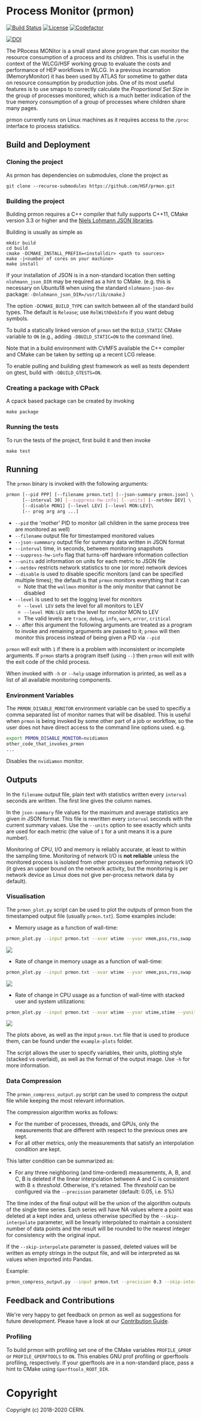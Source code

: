 # Process Monitor (prmon)

[![Build Status][build-img]][build-link]  [![License][license-img]][license-url] [![Codefactor][codefactor-img]][codefactor-url]

[build-img]: https://github.com/HSF/prmon/workflows/CI/badge.svg?branch=main
[build-link]: https://github.com/HSF/prmon/actions?query=workflow%3ACI+branch%3Amain
[license-img]: https://img.shields.io/github/license/hsf/prmon.svg
[license-url]: https://github.com/hsf/prmon/blob/main/LICENSE
[codefactor-img]: https://www.codefactor.io/repository/github/HSF/prmon/badge
[codefactor-url]: https://www.codefactor.io/repository/github/HSF/prmon

[![DOI](https://zenodo.org/badge/DOI/10.5281/zenodo.2554202.svg)](https://doi.org/10.5281/zenodo.2554202)

The PRocess MONitor is a small stand alone program that can monitor
the resource consumption of a process and its children. This is
useful in the context of the WLCG/HSF working group to evaluate
the costs and performance of HEP workflows in WLCG. In a previous
incarnation (MemoryMonitor) it has been used by ATLAS for sometime to
gather data on resource consumption by production jobs. One of its
most useful features is to use smaps to correctly calculate the
*Proportional Set Size* in the group of processes monitored, which
is a much better indication of the true memory consumption of
a group of processes where children share many pages.

prmon currently runs on Linux machines as it requires access to the
`/proc` interface to process statistics.

## Build and Deployment

### Cloning the project

As prmon has dependencies on submodules, clone the project as
    
    git clone --recurse-submodules https://github.com/HSF/prmon.git
    
### Building the project

Building prmon requires a C++ compiler that fully supports C++11,
CMake version 3.3 or
higher and the [Niels Lohmann JSON libraries](https://github.com/nlohmann/json).

Building is usually as simple as

    mkdir build
    cd build
    cmake -DCMAKE_INSTALL_PREFIX=<installdir> <path to sources>
    make -j<number of cores on your machine>
    make install

If your installation of JSON is in a non-standard location then
setting `nlohmann_json_DIR` may be required as a hint to CMake.
(e.g. this is necessary on Ubuntu18 when using the standard `nlohmann-json-dev`
package: `-Dnlohmann_json_DIR=/usr/lib/cmake`.)

The option `-DCMAKE_BUILD_TYPE` can switch between all of the standard
build types. The default is `Release`; use `RelWithDebInfo` if you want
debug symbols.

To build a statically linked version of `prmon` set the `BUILD_STATIC`
CMake variable to `ON` (e.g., adding `-DBUILD_STATIC=ON` to the
command line).

Note that in a build environment with CVMFS available the C++ compiler
and CMake can be taken by setting up a recent LCG release.

To enable pulling and building gtest framework as well as tests dependent on gtest, 
build with `-DBUILD_GTESTS=ON`.

### Creating a package with CPack

A cpack based package can be created by invoking

    make package

### Running the tests

To run the tests of the project, first build it and then invoke

    make test

## Running

The `prmon` binary is invoked with the following arguments:

```sh
prmon [--pid PPP] [--filename prmon.txt] [--json-summary prmon.json] \
      [--interval 30] [--suppress-hw-info] [--units] [--netdev DEV] \
      [--disable MON1] [--level LEV] [--level MON:LEV]\
      [-- prog arg arg ...]
```

* `--pid` the 'mother' PID to monitor (all children in the same process tree are monitored as well)
* `--filename` output file for timestamped monitored values
* `--json-summmary` output file for summary data written in JSON format
* `--interval` time, in seconds, between monitoring snapshots
* `--suppress-hw-info` flag that turns-off hardware information collection
* `--units` add information on units for each metric to JSON file
* `--netdev` restricts network statistics to one (or more) network devices
* `--disable` is used to disable specific monitors (and can be specified multiple times); 
    the default is that `prmon` monitors everything that it can
  * Note that the `wallmon` monitor is the only monitor that cannot be disabled
* `--level` is used to set the logging level for monitors
  * `--level LEV` sets the level for all monitors to LEV
  * `--level MON:LEV` sets the level for monitor MON to LEV
  * The valid levels are `trace`, `debug`, `info`, `warn`, `error`, `critical`
* `--` after this argument the following arguments are treated as a program to invoke
  and remaining arguments are passed to it; `prmon` will then monitor this process
  instead of being given a PID via `--pid`

`prmon` will exit with `1` if there is a problem with inconsistent or 
incomplete arguments. If `prmon` starts a program itself (using `--`) then
`prmon` will exit with the exit code of the child process.

When invoked with `-h` or `--help` usage information is printed, as well as a
list of all available monitoring components.

### Environment Variables

The `PRMON_DISABLE_MONITOR` environment variable can be used to specifiy a comma
separated list of monitor names that will be disabled. This is useful when
`prmon` is being invoked by some other part of a job or workflow, so the user
does not have direct access to the command line options used. e.g.

```sh
export PRMON_DISABLE_MONITOR=nvidiamon
other_code_that_invokes_prmon
...
```

Disables the `nvidiamon` monitor.
## Outputs

In the `filename` output file, plain text with statistics written every
`interval` seconds are written. The first line gives the column names.

In the `json-summary` file values for the maximum and average statistics
are given in JSON format. This file is rewritten every `interval` seconds
with the current summary values. Use the `--units` option to see exactly
which units are used for each metric (the value of `1` for a unit means
it is a pure number).

Monitoring of CPU, I/O and memory is reliably accurate, at least to within
the sampling time. Monitoring of network I/O is **not reliable** unless the
monitored process is isolated from other processes performing network I/O
(it gives an upper bound on the network activity, but the monitoring is
per network device as Linux does not give per-process network data by
default).

### Visualisation

The `prmon_plot.py` script can be used to plot the outputs of prmon from the
timestamped output file (usually `prmon.txt`). Some examples include:

* Memory usage as a function of wall-time:
```sh
prmon_plot.py --input prmon.txt --xvar wtime --yvar vmem,pss,rss,swap --yunit GB
```
![](example-plots/PrMon_wtime_vs_vmem_pss_rss_swap.png)

* Rate of change in memory usage as a function of wall-time:
```sh
prmon_plot.py --input prmon.txt --xvar wtime --yvar vmem,pss,rss,swap --diff --yunit MB
```
![](example-plots/PrMon_wtime_vs_diff_vmem_pss_rss_swap.png)

* Rate of change in CPU usage as a function of wall-time with stacked
user and system utilizations:
```sh
prmon_plot.py --input prmon.txt --xvar wtime --yvar utime,stime --yunit SEC --diff --stacked
```
![](example-plots/PrMon_wtime_vs_diff_utime_stime.png)

The plots above, as well as the input `prmon.txt` file that is used
to produce them, can be found under the `example-plots` folder.

The script allows the user to specify variables, their units, plotting
style (stacked vs overlaid), as well as the format of the output image.
Use `-h` for more information.


### Data Compression

The `prmon_compress_output.py` script can be used to compress the output file
while keeping the most relevant information.

The compression algorithm works as follows:
* For the number of processes, threads, and GPUs, only the measurements that are different with respect to the previous ones are kept.
* For all other metrics, only the measurements that satisfy an interpolation condition are kept.

This latter condition can be summarized as:
* For any three neighboring (and time-ordered) measurements, A, B, and C, B is deleted if the linear interpolation between A and C is consistent with B ± *threshold*. Otherwise, it's retained. The *threshold* can be configured via the `--precision` parameter (default: 0.05, i.e. 5%)


The time index of the final output will be the union of the algorithm outputs of the single 
time series. Each series will have NA values where a point was deleted at a kept index and, unless otherwise
specified by the `--skip-interpolate` parameter, will be linearly interpolated to maintain a consistent number of data points
and the result will be rounded to the nearest integer for consistency with the original input.

If the `--skip-interpolate` parameter is passed, deleted values will be written as empty strings in the output file, and will be interpreted
as `NA` values when imported into Pandas.

Example:
```sh
prmon_compress_output.py --input prmon.txt --precision 0.3 --skip-interpolate
```


## Feedback and Contributions

We're very happy to get feedback on prmon as well as suggestions for future
development. Please have a look at our [Contribution
Guide](doc/CONTRIBUTING.md).


### Profiling

To build prmon with profiling set one of the CMake variables
`PROFILE_GPROF` or `PROFILE_GPERFTOOLS` to `ON`. This enables
GNU prof profiling or gperftools profiling, respectively.
If your gperftools are in a non-standard place, pass a hint
to CMake using `Gperftools_ROOT_DIR`.


# Copyright

Copyright (c) 2018-2020 CERN.

